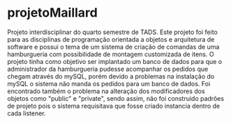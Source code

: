 # projetoMaillard
Projeto interdisciplinar do quarto semestre de TADS. Este projeto foi feito para as disciplinas de programação orientada a objetos e arquitetura de software e possui o tema de um sistema de criação de comandas de uma hamburgueria com possibilidade de montagem customizada de itens. O projeto tinha como objetivo ser implantado um banco de dados para que o administrador da hamburgueria pudesse acompanhar os pedidos que chegam através do mySQL, porém devido a problemas na instalação do mySQL o sistema não manda os pedidos para um banco de dados. Foi encontrado também o problema na alteração dos modificadores dos objetos como "public" e "private", sendo assim, não foi construido  padrões de projeto pois o sistema requisitava que fosse criado instancia dentro de cada listener.
